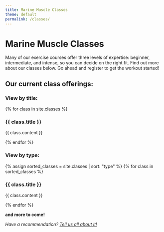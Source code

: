 ```yaml
---
title: Marine Muscle Classes
theme: default
permalink: /classes/
---
```

# Marine Muscle Classes

Many of our exercise courses offer three levels of expertise: beginner, intermediate, and intense, so you can decide on the right fit. Find out more about our classes below. Go ahead and register to get the workout started!

## Our current class offerings:

### View by title:

{% for class in site.classes %}
<h3>{{ class.title }}</h3>
<p>{{ class.content }}</p>
{% endfor %}

### View by type:
{% assign sorted_classes = site.classes | sort: "type" %}
{% for class in sorted_classes %}
 <h3>{{ class.title }}</h3>
 <p>{{ class.content }}</p>
{% endfor %}

</div>

**and more to come!**

_Have a recommendation? [Tell us all about it!](https://surfgym.com/suggestions)_
